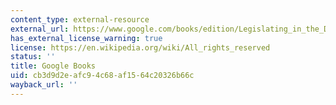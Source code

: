 ```yaml
---
content_type: external-resource
external_url: https://www.google.com/books/edition/Legislating_in_the_Dark/Y_hJCgAAQBAJ?hl=en&gbpv=1
has_external_license_warning: true
license: https://en.wikipedia.org/wiki/All_rights_reserved
status: ''
title: Google Books
uid: cb3d9d2e-afc9-4c68-af15-64c20326b66c
wayback_url: ''
---
```

